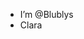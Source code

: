 - I’m @Blublys
- Clara 

<!---
Blublys/Blublys is a ✨ special ✨ repository because its `README.md` (this file) appears on your GitHub profile.
You can click the Preview link to take a look at your changes.
--->
